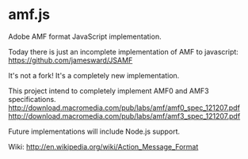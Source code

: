 amf.js
======

Adobe AMF format JavaScript implementation.

Today there is just an incomplete implementation of AMF to javascript:
https://github.com/jamesward/JSAMF

It's not a fork! It's a completely new implementation.

This project intend to completely implement AMF0 and AMF3 specifications.
http://download.macromedia.com/pub/labs/amf/amf0_spec_121207.pdf
http://download.macromedia.com/pub/labs/amf/amf3_spec_121207.pdf

Future implementations will include Node.js support.

Wiki: http://en.wikipedia.org/wiki/Action_Message_Format

